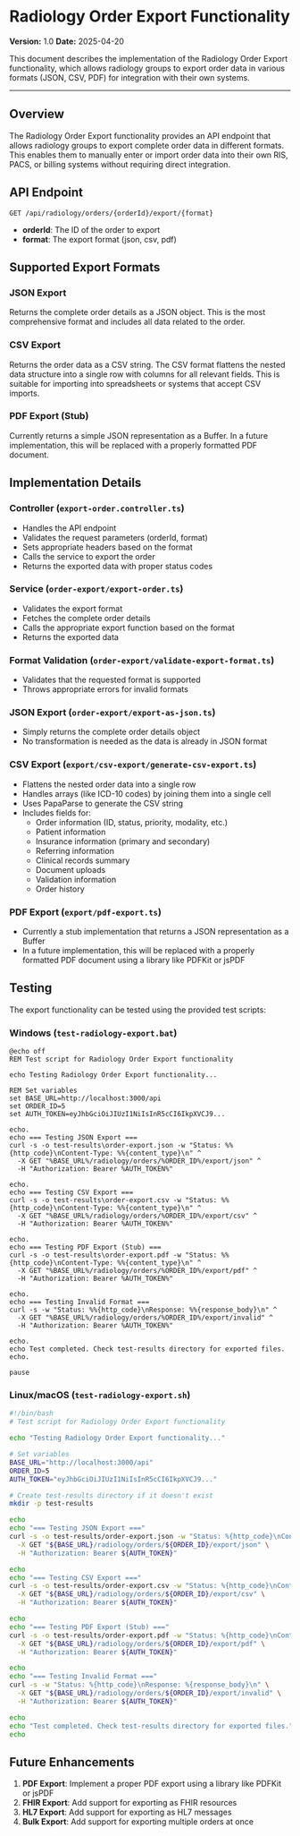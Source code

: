 # Radiology Order Export Functionality

**Version:** 1.0
**Date:** 2025-04-20

This document describes the implementation of the Radiology Order Export functionality, which allows radiology groups to export order data in various formats (JSON, CSV, PDF) for integration with their own systems.

---

## Overview

The Radiology Order Export functionality provides an API endpoint that allows radiology groups to export complete order data in different formats. This enables them to manually enter or import order data into their own RIS, PACS, or billing systems without requiring direct integration.

## API Endpoint

```
GET /api/radiology/orders/{orderId}/export/{format}
```

- **orderId**: The ID of the order to export
- **format**: The export format (json, csv, pdf)

## Supported Export Formats

### JSON Export
Returns the complete order details as a JSON object. This is the most comprehensive format and includes all data related to the order.

### CSV Export
Returns the order data as a CSV string. The CSV format flattens the nested data structure into a single row with columns for all relevant fields. This is suitable for importing into spreadsheets or systems that accept CSV imports.

### PDF Export (Stub)
Currently returns a simple JSON representation as a Buffer. In a future implementation, this will be replaced with a properly formatted PDF document.

## Implementation Details

### Controller (`export-order.controller.ts`)
- Handles the API endpoint
- Validates the request parameters (orderId, format)
- Sets appropriate headers based on the format
- Calls the service to export the order
- Returns the exported data with proper status codes

### Service (`order-export/export-order.ts`)
- Validates the export format
- Fetches the complete order details
- Calls the appropriate export function based on the format
- Returns the exported data

### Format Validation (`order-export/validate-export-format.ts`)
- Validates that the requested format is supported
- Throws appropriate errors for invalid formats

### JSON Export (`order-export/export-as-json.ts`)
- Simply returns the complete order details object
- No transformation is needed as the data is already in JSON format

### CSV Export (`export/csv-export/generate-csv-export.ts`)
- Flattens the nested order data into a single row
- Handles arrays (like ICD-10 codes) by joining them into a single cell
- Uses PapaParse to generate the CSV string
- Includes fields for:
  - Order information (ID, status, priority, modality, etc.)
  - Patient information
  - Insurance information (primary and secondary)
  - Referring information
  - Clinical records summary
  - Document uploads
  - Validation information
  - Order history

### PDF Export (`export/pdf-export.ts`)
- Currently a stub implementation that returns a JSON representation as a Buffer
- In a future implementation, this will be replaced with a properly formatted PDF document using a library like PDFKit or jsPDF

## Testing

The export functionality can be tested using the provided test scripts:

### Windows (`test-radiology-export.bat`)
```batch
@echo off
REM Test script for Radiology Order Export functionality

echo Testing Radiology Order Export functionality...

REM Set variables
set BASE_URL=http://localhost:3000/api
set ORDER_ID=5
set AUTH_TOKEN=eyJhbGciOiJIUzI1NiIsInR5cCI6IkpXVCJ9...

echo.
echo === Testing JSON Export ===
curl -s -o test-results\order-export.json -w "Status: %%{http_code}\nContent-Type: %%{content_type}\n" ^
  -X GET "%BASE_URL%/radiology/orders/%ORDER_ID%/export/json" ^
  -H "Authorization: Bearer %AUTH_TOKEN%"

echo.
echo === Testing CSV Export ===
curl -s -o test-results\order-export.csv -w "Status: %%{http_code}\nContent-Type: %%{content_type}\n" ^
  -X GET "%BASE_URL%/radiology/orders/%ORDER_ID%/export/csv" ^
  -H "Authorization: Bearer %AUTH_TOKEN%"

echo.
echo === Testing PDF Export (Stub) ===
curl -s -o test-results\order-export.pdf -w "Status: %%{http_code}\nContent-Type: %%{content_type}\n" ^
  -X GET "%BASE_URL%/radiology/orders/%ORDER_ID%/export/pdf" ^
  -H "Authorization: Bearer %AUTH_TOKEN%"

echo.
echo === Testing Invalid Format ===
curl -s -w "Status: %%{http_code}\nResponse: %%{response_body}\n" ^
  -X GET "%BASE_URL%/radiology/orders/%ORDER_ID%/export/invalid" ^
  -H "Authorization: Bearer %AUTH_TOKEN%"

echo.
echo Test completed. Check test-results directory for exported files.
echo.

pause
```

### Linux/macOS (`test-radiology-export.sh`)
```bash
#!/bin/bash
# Test script for Radiology Order Export functionality

echo "Testing Radiology Order Export functionality..."

# Set variables
BASE_URL="http://localhost:3000/api"
ORDER_ID=5
AUTH_TOKEN="eyJhbGciOiJIUzI1NiIsInR5cCI6IkpXVCJ9..."

# Create test-results directory if it doesn't exist
mkdir -p test-results

echo
echo "=== Testing JSON Export ==="
curl -s -o test-results/order-export.json -w "Status: %{http_code}\nContent-Type: %{content_type}\n" \
  -X GET "${BASE_URL}/radiology/orders/${ORDER_ID}/export/json" \
  -H "Authorization: Bearer ${AUTH_TOKEN}"

echo
echo "=== Testing CSV Export ==="
curl -s -o test-results/order-export.csv -w "Status: %{http_code}\nContent-Type: %{content_type}\n" \
  -X GET "${BASE_URL}/radiology/orders/${ORDER_ID}/export/csv" \
  -H "Authorization: Bearer ${AUTH_TOKEN}"

echo
echo "=== Testing PDF Export (Stub) ==="
curl -s -o test-results/order-export.pdf -w "Status: %{http_code}\nContent-Type: %{content_type}\n" \
  -X GET "${BASE_URL}/radiology/orders/${ORDER_ID}/export/pdf" \
  -H "Authorization: Bearer ${AUTH_TOKEN}"

echo
echo "=== Testing Invalid Format ==="
curl -s -w "Status: %{http_code}\nResponse: %{response_body}\n" \
  -X GET "${BASE_URL}/radiology/orders/${ORDER_ID}/export/invalid" \
  -H "Authorization: Bearer ${AUTH_TOKEN}"

echo
echo "Test completed. Check test-results directory for exported files."
echo
```

## Future Enhancements

1. **PDF Export**: Implement a proper PDF export using a library like PDFKit or jsPDF
2. **FHIR Export**: Add support for exporting as FHIR resources
3. **HL7 Export**: Add support for exporting as HL7 messages
4. **Bulk Export**: Add support for exporting multiple orders at once